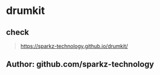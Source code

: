 # drumkit
## check
> https://sparkz-technology.github.io/drumkit/
## Author: github.com/sparkz-technology
